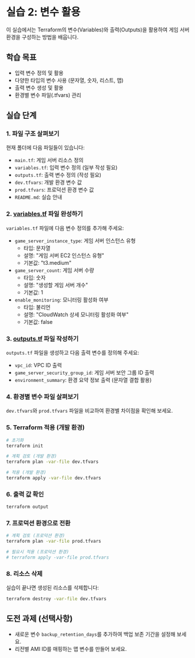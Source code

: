 # 실습 2: 변수 활용

이 실습에서는 Terraform의 변수(Variables)와 출력(Outputs)을 활용하여 게임 서버 환경을 구성하는 방법을 배웁니다.

## 학습 목표

- 입력 변수 정의 및 활용
- 다양한 타입의 변수 사용 (문자열, 숫자, 리스트, 맵)
- 출력 변수 생성 및 활용
- 환경별 변수 파일(.tfvars) 관리

## 실습 단계

### 1. 파일 구조 살펴보기

현재 폴더에 다음 파일들이 있습니다:

- `main.tf`: 게임 서버 리소스 정의
- `variables.tf`: 입력 변수 정의 (일부 작성 필요)
- `outputs.tf`: 출력 변수 정의 (작성 필요)
- `dev.tfvars`: 개발 환경 변수 값
- `prod.tfvars`: 프로덕션 환경 변수 값
- `README.md`: 실습 안내

### 2. [variables.tf](http://variables.tf/) 파일 완성하기

`variables.tf` 파일에 다음 변수 정의를 추가해 주세요:

- `game_server_instance_type`: 게임 서버 인스턴스 유형
    - 타입: 문자열
    - 설명: "게임 서버 EC2 인스턴스 유형"
    - 기본값: "t3.medium"
- `game_server_count`: 게임 서버 수량
    - 타입: 숫자
    - 설명: "생성할 게임 서버 개수"
    - 기본값: 1
- `enable_monitoring`: 모니터링 활성화 여부
    - 타입: 불리언
    - 설명: "CloudWatch 상세 모니터링 활성화 여부"
    - 기본값: false

### 3. [outputs.tf](http://outputs.tf/) 파일 작성하기

`outputs.tf` 파일을 생성하고 다음 출력 변수를 정의해 주세요:

- `vpc_id`: VPC ID 출력
- `game_server_security_group_id`: 게임 서버 보안 그룹 ID 출력
- `environment_summary`: 환경 요약 정보 출력 (문자열 결합 활용)

### 4. 환경별 변수 파일 살펴보기

`dev.tfvars`와 `prod.tfvars` 파일을 비교하여 환경별 차이점을 확인해 보세요.

### 5. Terraform 적용 (개발 환경)

```bash
# 초기화
terraform init

# 계획 검토 (개발 환경)
terraform plan -var-file dev.tfvars

# 적용 (개발 환경)
terraform apply -var-file dev.tfvars

```

### 6. 출력 값 확인

```bash
terraform output

```

### 7. 프로덕션 환경으로 전환

```bash
# 계획 검토 (프로덕션 환경)
terraform plan -var-file prod.tfvars

# 필요시 적용 (프로덕션 환경)
# terraform apply -var-file prod.tfvars

```

### 8. 리소스 삭제

실습이 끝나면 생성된 리소스를 삭제합니다:

```bash
terraform destroy -var-file dev.tfvars

```

## 도전 과제 (선택사항)

- 새로운 변수 `backup_retention_days`를 추가하여 백업 보존 기간을 설정해 보세요.
- 리전별 AMI ID를 매핑하는 맵 변수를 만들어 보세요.
